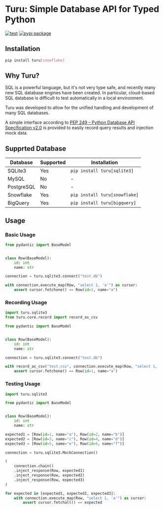 # Turu: Simple Database API for Typed Python

[![test](https://github.com/yassun7010/turu-py/actions/workflows/test-suite.yml/badge.svg)](https://github.com/yassun7010/turu-py/actions)
[![pypi package](https://badge.fury.io/py/turu.svg)](https://pypi.org/project/turu)


## Installation

```bash
pip install turu[snowflake]
```

## Why Turu?
SQL is a powerful language, but it's not very type safe, and recently many new SQL database engines have been created.
In particular, cloud-based SQL database is difficult to test automatically in a local environment.

Turu was developed to allow for the unified handling and development of many SQL databases.

A simple interface according to [PEP 249 – Python Database API Specification v2.0](https://peps.python.org/pep-0249/)
is provided to easily record query results and injection mock data.

## Supprted Database

| Database   | Supported | Installation                  |
| ---------- | --------- | ----------------------------- |
| SQLite3    | Yes       | `pip install turu[sqlite3]`   |
| MySQL      | No        |  -                            |
| PostgreSQL | No        |  -                            |
| Snowflake  | Yes       | `pip install turu[snowflake]` |
| BigQuery   | Yes       | `pip install turu[bigquery]`  |

## Usage

### Basic Usage

```python
from pydantic import BaseModel


class Row(BaseModel):
    id: int
    name: str

connection = turu.sqlite3.connect("test.db")

with connection.execute_map(Row, "select 1, 'a'") as cursor:
    assert cursor.fetchone() == Row(id=1, name="a")
```

### Recording Usage

```python
import turu.sqlite3
from turu.core.record import record_as_csv

from pydantic import BaseModel


class Row(BaseModel):
    id: int
    name: str

connection = turu.sqlite3.connect("test.db")

with record_as_csv("test.csv", connection.execute_map(Row, "select 1, 'a'")) as cursor:
    assert cursor.fetchone() == Row(id=1, name="a")
```

### Testing Usage

```python
import turu.sqlite3

from pydantic import BaseModel


class Row(BaseModel):
    id: int
    name: str

expected1 = [Row(id=1, name="a"), Row(id=2, name="b")]
expected2 = [Row(id=3, name="c"), Row(id=4, name="d")]
expected3 = [Row(id=5, name="e"), Row(id=6, name="f")]

connection = turu.sqlite3.MockConnection()

(
    connection.chain()
    .inject_response(Row, expected1)
    .inject_response(Row, expected2)
    .inject_response(Row, expected3)
)

for expected in [expected1, expected2, expected3]:
    with connection.execute_map(Row, "select 1, 'a'") as cursor:
        assert cursor.fetchall() == expected
```
